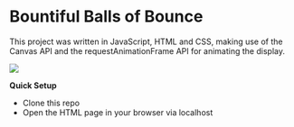# Bountiful Balls of Bounce

This project was written in JavaScript, HTML and CSS, making use of the Canvas API and the requestAnimationFrame API for animating the display. 

![](https://media.giphy.com/media/hU9YKzMX6QH0hoTWap/giphy.gif)

**Quick Setup**
* Clone this repo
* Open the HTML page in your browser via localhost

